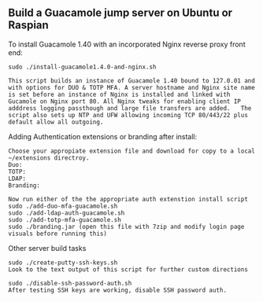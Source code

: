 ## Build a Guacamole jump server on Ubuntu or Raspian ##

To install Guacamole 1.40 with an incorporated Nginx reverse proxy front end:

	sudo ./install-guacamole1.4.0-and-nginx.sh 
	
	This script builds an instance of Guacamole 1.40 bound to 127.0.01 and with options for DUO & TOTP MFA. A server hostname and Nginx site name is set before an instance of Nginx is installed and linked with Gucamole on Nginx port 80. All Nginx tweaks for enabling client IP adddress logging passthough and large file transfers are added.   The script also sets up NTP and UFW allowing incoming TCP 80/443/22 plus default allow all outgoing.
        
Adding Authentication extensions or branding after install:
	
	Choose your appropiate extension file and download for copy to a local ~/extensions directroy. 
	Duo: 
	TOTP:
	LDAP:
	Branding:
	
	Now run either of the the appropriate auth extenstion install script
	sudo ./add-duo-mfa-guacamole.sh
	sudo ./add-ldap-auth-guacamole.sh
	sudo ./add-totp-mfa-guacamole.sh
	sudo ./branding.jar (open this file with 7zip and modify login page visuals before running this)
	
	
Other server build tasks

	sudo ./create-putty-ssh-keys.sh
	Look to the text output of this script for further custom directions
	
	sudo ./disable-ssh-password-auth.sh
	After testing SSH keys are working, disable SSH password auth.


